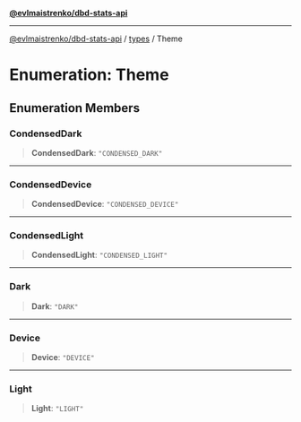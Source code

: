 [**@evlmaistrenko/dbd-stats-api**](../../../README.md)

---

[@evlmaistrenko/dbd-stats-api](../../../README.md) / [types](../README.md) / Theme

# Enumeration: Theme

## Enumeration Members

### CondensedDark

> **CondensedDark**: `"CONDENSED_DARK"`

---

### CondensedDevice

> **CondensedDevice**: `"CONDENSED_DEVICE"`

---

### CondensedLight

> **CondensedLight**: `"CONDENSED_LIGHT"`

---

### Dark

> **Dark**: `"DARK"`

---

### Device

> **Device**: `"DEVICE"`

---

### Light

> **Light**: `"LIGHT"`
